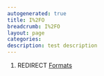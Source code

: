```yaml
---
autogenerated: true
title: I%2FO
breadcrumb: I%2FO
layout: page
categories: 
description: test description
---
```


1.  REDIRECT [Formats](Formats )
